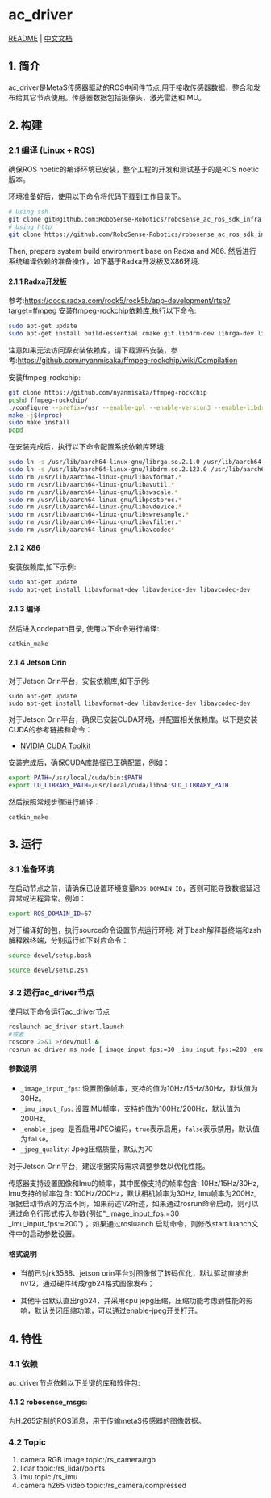 # ac_driver

[README](http://10.10.0.20/super_sensor_sdk/ros2_sdk/sdk_infra/-/blob/main/modules/ac_driver/README.md) | [中文文档](http://10.10.0.20/super_sensor_sdk/ros2_sdk/sdk_infra/-/blob/main/modules/ac_driver/README_CN.md)

## 1. 简介

ac_driver是MetaS传感器驱动的ROS中间件节点,用于接收传感器数据，整合和发布给其它节点使用。传感器数据包括摄像头，激光雷达和IMU。

## 2. 构建

### 2.1 编译 (Linux + ROS)

确保ROS noetic的编译环境已安装，整个工程的开发和测试基于的是ROS noetic版本。

环境准备好后，使用以下命令将代码下载到工作目录下。

```bash
# Using ssh
git clone git@github.com:RoboSense-Robotics/robosense_ac_ros_sdk_infra.git
# Using http
git clone https://github.com/RoboSense-Robotics/robosense_ac_ros_sdk_infra.git
```
Then, prepare system build environment base on Radxa and X86.
然后进行系统编译依赖的准备操作，如下基于Radxa开发板及X86环境.

#### 2.1.1 Radxa开发板
参考:https://docs.radxa.com/rock5/rock5b/app-development/rtsp?target=ffmpeg
安装ffmpeg-rockchip依赖库,执行以下命令:

```bash
sudo apt-get update
sudo apt-get install build-essential cmake git libdrm-dev librga-dev librockchip-mpp-dev libsdl2*-dev libx264-dev libx265-dev pkg-config
```
注意如果无法访问源安装依赖库，请下载源码安装，参考:https://github.com/nyanmisaka/ffmpeg-rockchip/wiki/Compilation

安装ffmpeg-rockchip:

```bash
git clone https://github.com/nyanmisaka/ffmpeg-rockchip
pushd ffmpeg-rockchip/
./configure --prefix=/usr --enable-gpl --enable-version3 --enable-libdrm --enable-rkmpp --enable-rkrga --enable-libx264 --enable-libx265 --enable-ffplay
make -j$(nproc)
sudo make install
popd
```
在安装完成后，执行以下命令配置系统依赖库环境:

```bash
sudo ln -s /usr/lib/aarch64-linux-gnu/librga.so.2.1.0 /usr/lib/aarch64-linux-gnu/librga.so
sudo ln -s /usr/lib/aarch64-linux-gnu/libdrm.so.2.123.0 /usr/lib/aarch64-linux-gnu/libdrm.so
sudo rm /usr/lib/aarch64-linux-gnu/libavformat.*
sudo rm /usr/lib/aarch64-linux-gnu/libavutil.*
sudo rm /usr/lib/aarch64-linux-gnu/libswscale.*
sudo rm /usr/lib/aarch64-linux-gnu/libpostproc.*
sudo rm /usr/lib/aarch64-linux-gnu/libavdevice.*
sudo rm /usr/lib/aarch64-linux-gnu/libswresample.*
sudo rm /usr/lib/aarch64-linux-gnu/libavfilter.*
sudo rm /usr/lib/aarch64-linux-gnu/libavcodec*
```
#### 2.1.2 X86
安装依赖库,如下示例:
```bash
sudo apt-get update
sudo apt-get install libavformat-dev libavdevice-dev libavcodec-dev
```

#### 2.1.3 编译
然后进入codepath目录, 使用以下命令进行编译:

```bash
catkin_make
```

#### 2.1.4 Jetson Orin

对于Jetson Orin平台，安装依赖库,如下示例:

```shell
sudo apt-get update
sudo apt-get install libavformat-dev libavdevice-dev libavcodec-dev
```

对于Jetson Orin平台，确保已安装CUDA环境，并配置相关依赖库。以下是安装CUDA的参考链接和命令：
- [NVIDIA CUDA Toolkit](https://developer.nvidia.com/cuda-downloads)

安装完成后，确保CUDA库路径已正确配置，例如：
```bash
export PATH=/usr/local/cuda/bin:$PATH
export LD_LIBRARY_PATH=/usr/local/cuda/lib64:$LD_LIBRARY_PATH
```

然后按照常规步骤进行编译：
```bash
catkin_make
```

## 3. 运行

### 3.1 准备环境

在启动节点之前，请确保已设置环境变量`ROS_DOMAIN_ID`，否则可能导致数据延迟异常或进程异常。例如：
```bash
export ROS_DOMAIN_ID=67
```

对于编译好的包，执行source命令设置节点运行环境: 对于bash解释器终端和zsh解释器终端，分别运行如下对应命令：
```bash
source devel/setup.bash 
```

```bash
source devel/setup.zsh 
```

### 3.2 运行ac_driver节点

使用以下命令运行ac_driver节点

```bash
roslaunch ac_driver start.launch 
#或者 
roscore 2>&1 >/dev/null &
rosrun ac_driver ms_node [_image_input_fps:=30 _imu_input_fps:=200 _enable_jpeg:=false _jpeg_quality:=70]
```

#### 参数说明
- `_image_input_fps`: 设置图像帧率，支持的值为10Hz/15Hz/30Hz，默认值为30Hz。
- `_imu_input_fps`: 设置IMU帧率，支持的值为100Hz/200Hz，默认值为200Hz。
- `_enable_jpeg`: 是否启用JPEG编码，`true`表示启用，`false`表示禁用，默认值为`false`。
- `_jpeg_quality`: Jpeg压缩质量，默认为70 

对于Jetson Orin平台，建议根据实际需求调整参数以优化性能。

传感器支持设置图像和Imu的帧率，其中图像支持的帧率包含: 10Hz/15Hz/30Hz, Imu支持的帧率包含: 100Hz/200Hz，默认相机帧率为30Hz, Imu帧率为200Hz, 根据启动节点的方法不同，如果前述1/2所述，如果通过rosrun命令启动，则可以通过命令行形式传入参数(例如"_image_input_fps:=30 _imu_input_fps:=200")； 如果通过rosluanch 启动命令，则修改start.luanch文件中的启动参数设置。

#### 格式说明

- 当前已对rk3588、jetson orin平台对图像做了转码优化，默认驱动直接出nv12，通过硬件转成rgb24格式图像发布；

- 其他平台默认直出rgb24，并采用cpu jepg压缩，压缩功能考虑到性能的影响，默认关闭压缩功能，可以通过enable-jpeg开关打开。

## 4. 特性
### 4.1  依赖
ac_driver节点依赖以下关键的库和软件包:

#### 4.1.2 robosense_msgs:
为H.265定制的ROS消息，用于传输metaS传感器的图像数据。

### 4.2 Topic 
1. camera RGB image topic:/rs_camera/rgb
2. lidar topic:/rs_lidar/points
3. imu topic:/rs_imu
4. camera h265 video topic:/rs_camera/compressed

